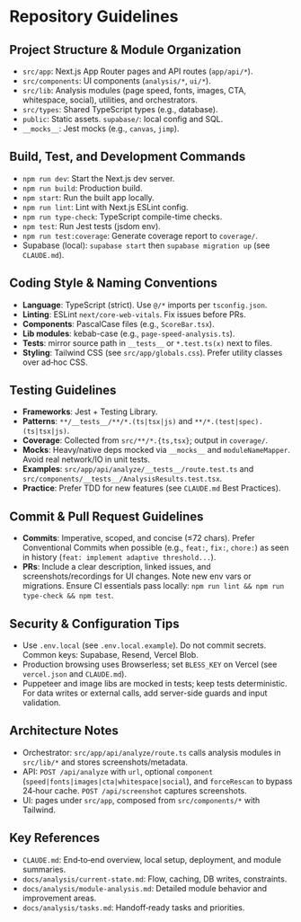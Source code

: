 # Repository Guidelines

## Project Structure & Module Organization
- `src/app`: Next.js App Router pages and API routes (`app/api/*`).
- `src/components`: UI components (`analysis/*`, `ui/*`).
- `src/lib`: Analysis modules (page speed, fonts, images, CTA, whitespace, social), utilities, and orchestrators.
- `src/types`: Shared TypeScript types (e.g., database).
- `public`: Static assets. `supabase/`: local config and SQL.
- `__mocks__`: Jest mocks (e.g., `canvas`, `jimp`).

## Build, Test, and Development Commands
- `npm run dev`: Start the Next.js dev server.
- `npm run build`: Production build.
- `npm start`: Run the built app locally.
- `npm run lint`: Lint with Next.js ESLint config.
- `npm run type-check`: TypeScript compile-time checks.
- `npm test`: Run Jest tests (jsdom env).
- `npm run test:coverage`: Generate coverage report to `coverage/`.
 - Supabase (local): `supabase start` then `supabase migration up` (see `CLAUDE.md`).

## Coding Style & Naming Conventions
- **Language**: TypeScript (strict). Use `@/*` imports per `tsconfig.json`.
- **Linting**: ESLint `next/core-web-vitals`. Fix issues before PRs.
- **Components**: PascalCase files (e.g., `ScoreBar.tsx`).
- **Lib modules**: kebab-case (e.g., `page-speed-analysis.ts`).
- **Tests**: mirror source path in `__tests__` or `*.test.ts(x)` next to files.
- **Styling**: Tailwind CSS (see `src/app/globals.css`). Prefer utility classes over ad‑hoc CSS.

## Testing Guidelines
- **Frameworks**: Jest + Testing Library.
- **Patterns**: `**/__tests__/**/*.(ts|tsx|js)` and `**/*.(test|spec).(ts|tsx|js)`.
- **Coverage**: Collected from `src/**/*.{ts,tsx}`; output in `coverage/`.
- **Mocks**: Heavy/native deps mocked via `__mocks__` and `moduleNameMapper`. Avoid real network/IO in unit tests.
- **Examples**: `src/app/api/analyze/__tests__/route.test.ts` and `src/components/__tests__/AnalysisResults.test.tsx`.
 - **Practice**: Prefer TDD for new features (see `CLAUDE.md` Best Practices).

## Commit & Pull Request Guidelines
- **Commits**: Imperative, scoped, and concise (≤72 chars). Prefer Conventional Commits when possible (e.g., `feat:`, `fix:`, `chore:`) as seen in history (`feat: implement adaptive threshold...`).
- **PRs**: Include a clear description, linked issues, and screenshots/recordings for UI changes. Note new env vars or migrations. Ensure CI essentials pass locally: `npm run lint && npm run type-check && npm test`.

## Security & Configuration Tips
- Use `.env.local` (see `.env.local.example`). Do not commit secrets. Common keys: Supabase, Resend, Vercel Blob.
 - Production browsing uses Browserless; set `BLESS_KEY` on Vercel (see `vercel.json` and `CLAUDE.md`).
 - Puppeteer and image libs are mocked in tests; keep tests deterministic. For data writes or external calls, add server-side guards and input validation.

## Architecture Notes
- Orchestrator: `src/app/api/analyze/route.ts` calls analysis modules in `src/lib/*` and stores screenshots/metadata.
- API: `POST /api/analyze` with `url`, optional `component` (`speed|fonts|images|cta|whitespace|social`), and `forceRescan` to bypass 24‑hour cache. `POST /api/screenshot` captures screenshots.
- UI: pages under `src/app`, composed from `src/components/*` with Tailwind.

## Key References
- `CLAUDE.md`: End‑to‑end overview, local setup, deployment, and module summaries.
- `docs/analysis/current-state.md`: Flow, caching, DB writes, constraints.
- `docs/analysis/module-analysis.md`: Detailed module behavior and improvement areas.
- `docs/analysis/tasks.md`: Handoff‑ready tasks and priorities.
